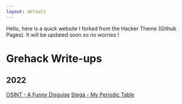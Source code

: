 ```yaml
---
layout: default
---
```


Hello, here is a quick website I forked from the Hacker Theme (Github Pages).
It will be updated soon so no worries !

# Grehack Write-ups

## 2022

[OSINT - A Funny Disguise](ctf/grehack/funny_disguise.md)
[Stega - My Periodic Table](ctf/grehack/periodic_table.md)
